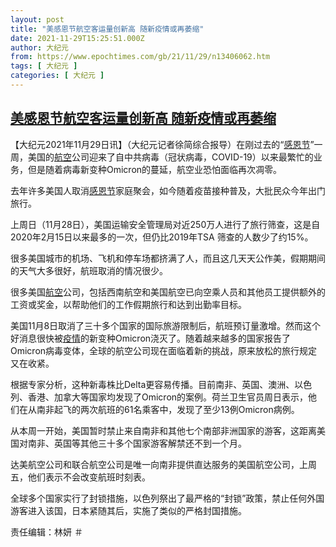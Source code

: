 ```yaml
---
layout: post
title: "美感恩节航空客运量创新高 随新疫情或再萎缩"
date: 2021-11-29T15:25:51.000Z
author: 大纪元
from: https://www.epochtimes.com/gb/21/11/29/n13406062.htm
tags: [ 大纪元 ]
categories: [ 大纪元 ]
---
```

<!--1638199551000-->
[美感恩节航空客运量创新高 随新疫情或再萎缩](https://www.epochtimes.com/gb/21/11/29/n13406062.htm)
------

<div>
<p>【大纪元2021年11月29日讯】（大纪元记者徐简综合报导）在刚过去的“<a href="https://www.epochtimes.com/gb/tag/%E6%84%9F%E6%81%A9%E8%8A%82.html">感恩节</a>”一周，美国的<a href="https://www.epochtimes.com/gb/tag/%E8%88%AA%E7%A9%BA.html">航空</a>公司迎来了自中共病毒（冠状病毒，COVID-19）以来最繁忙的业务，但是随着病毒新变种Omicron的蔓延，航空业恐怕面临再次凋零。</p><p>去年许多美国人取消<a href="https://www.epochtimes.com/gb/tag/%E6%84%9F%E6%81%A9%E8%8A%82.html">感恩节</a>家庭聚会，如今随着疫苗接种普及，大批民众今年出门旅行。</p><p>上周日（11月28日），美国运输安全管理局对近250万人进行了旅行筛查，这是自2020年2月15日以来最多的一次，但仍比2019年TSA 筛查的人数少了约15%。</p><p>很多美国城市的机场、飞机和停车场都挤满了人，而且这几天天公作美，假期期间的天气大多很好，航班取消的情况很少。</p><p>很多美国<a href="https://www.epochtimes.com/gb/tag/%E8%88%AA%E7%A9%BA.html">航空</a>公司，包括西南航空和美国航空已向空乘人员和其他员工提供额外的工资或奖金，以帮助他们的工作假期旅行和达到出勤率目标。</p><p>美国11月8日取消了三十多个国家的国际旅游限制后，航班预订量激增。然而这个好消息很快被<a href="https://www.epochtimes.com/gb/tag/%E7%96%AB%E6%83%85.html">疫情</a>的新变种Omicron浇灭了。随着越来越多的国家报告了Omicron病毒变体，全球的航空公司现在面临着新的挑战，原来放松的旅行规定又在收紧。</p><p>根据专家分析，这种新毒株比Delta更容易传播。目前南非、英国、澳洲、以色列、香港、加拿大等国家均发现了Omicron的案例。荷兰卫生官员周日表示，他们在从南非起飞的两次航班的61名乘客中，发现了至少13例Omicron病例。</p><p>从本周一开始，美国暂时禁止来自南非和其他七个南部非洲国家的游客，这距离美国对南非、英国等其他三十多个国家游客解禁还不到一个月。</p><p>达美航空公司和联合航空公司是唯一向南非提供直达服务的美国航空公司，上周五，他们表示不会改变航班时刻表。</p><p>全球多个国家实行了封锁措施，以色列祭出了最严格的“封锁”政策，禁止任何外国游客进入该国，日本紧随其后，实施了类似的严格封国措施。</p><p>责任编辑：林妍 ＃</p>
</div>
